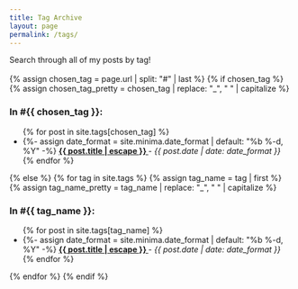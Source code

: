 ```yaml
---
title: Tag Archive
layout: page
permalink: /tags/
---
```


<div>
  Search through all of my posts by tag!
</div> 
<br>

<div id="tags-list">
{% assign chosen_tag = page.url | split: "#" | last %}
{% if chosen_tag %}
  {% assign chosen_tag_pretty = chosen_tag | replace: "_", " " | capitalize %}
  <div class="tag-list">
    <div id="#{{ chosen_tag | slugize }}"></div>
    <h3 class="post-list-heading line-bottom"> In #{{ chosen_tag }}: </h3>
    <a name="{{ chosen_tag | slugize }}"></a>
    <ul class="post-list post-list-narrow">
     {% for post in site.tags[chosen_tag] %}
     <li>
       {%- assign date_format = site.minima.date_format | default: "%b %-d, %Y" -%}
       <b>
         <a href="{{ post.url | relative_url }}">
           {{ post.title | escape }}
         </a>
       </b> - <i>{{ post.date | date: date_format }}</i>
     </li>
     {% endfor %}
    </ul>
  </div>
{% else %}
  {% for tag in site.tags %}
    {% assign tag_name = tag | first %}
    {% assign tag_name_pretty = tag_name | replace: "_", " " | capitalize %}
    <div class="tag-list">
      <div id="#{{ tag_name | slugize }}"></div>
      <h3 class="post-list-heading line-bottom"> In #{{ tag_name }}: </h3>
      <a name="{{ tag_name | slugize }}"></a>
      <ul class="post-list post-list-narrow">
       {% for post in site.tags[tag_name] %}
       <li>
         {%- assign date_format = site.minima.date_format | default: "%b %-d, %Y" -%}
         <b>
           <a href="{{ post.url | relative_url }}">
             {{ post.title | escape }}
           </a>
         </b> - <i>{{ post.date | date: date_format }}</i>
       </li>
       {% endfor %}
      </ul>
    </div>
  {% endfor %}
{% endif %}
</div>
